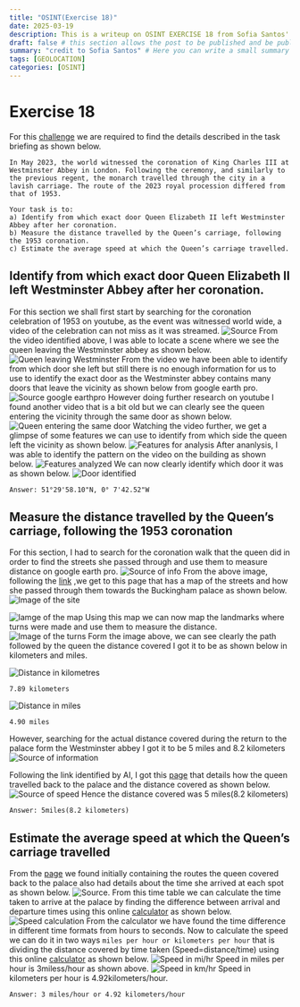 ```yaml
---
title: "OSINT(Exercise 18)"
date: 2025-03-19
description: This is a writeup on OSINT EXERCISE 18 from Sofia Santos' OSINT analysis and exercises.
draft: false # this section allows the post to be published and be public, is it is set to true the post will not be published.
summary: "credit to Sofia Santos" # Here you can write a small summary of the post if needed
tags: [GEOLOCATION]
categories: [OSINT]
---
```

# Exercise 18

For this [challenge](https://gralhix.com/list-of-osint-exercises/osint-exercise-018/) we are required to find the details described in the task briefing as shown below.
```
In May 2023, the world witnessed the coronation of King Charles III at Westminster Abbey in London. Following the ceremony, and similarly to the previous regent, the monarch travelled through the city in a lavish carriage. The route of the 2023 royal procession differed from that of 1953.

Your task is to:  
a) Identify from which exact door Queen Elizabeth II left Westminster Abbey after her coronation.  
b) Measure the distance travelled by the Queen’s carriage, following the 1953 coronation.  
c) Estimate the average speed at which the Queen’s carriage travelled.
```

## Identify from which exact door Queen Elizabeth II left Westminster Abbey after her coronation.

For this section we shall first start by searching for the coronation celebration of 1953 on youtube, as the event was witnessed world wide, a video of the celebration can not miss as it was streamed.
![Source](Pasted%20image%2020250319103059.png)
From the video identified above, I was able to locate a scene where we see the queen leaving the Westminster abbey as shown below.
![Queen leaving Westminster](Pasted%20image%2020250319103139.png)
From the video we have been able to identify from which door she left but still there is no enough information for us to use to identify the exact door as the Westminster abbey contains many doors that leave the vicinity as shown below from google earth pro.
![Source google earthpro](Pasted%20image%2020250319104221.png)
However doing further research on youtube I found another video that is a bit old but we can clearly see the queen entering the vicinity through the same door as shown below.
![Queen entering the same door](Pasted%20image%2020250319104500.png)
Watching the video further, we get a glimpse of some features we can use to identify from which side the queen left the vicinity as shown below.
![Features for analysis](Pasted%20image%2020250319104802.png)
After ananlysis, I was able to identify the pattern on the video on the building as shown below.
![Features analyzed](Pasted%20image%2020250319105244.png)
We can now clearly identify which door it was as shown below.
![Door identified](Pasted%20image%2020250319105421.png)

`Answer: 51°29'58.10"N, 0° 7'42.52"W`

## Measure the distance travelled by the Queen’s carriage, following the 1953 coronation
For this section, I had to search for the coronation walk that the queen did in order to find the streets she passed through and use them to measure distance on google earth pro.
![Source of info](Pasted%20image%2020250319110142.png)
From the above image, following the [link](https://www.nationalarchives.gov.uk/education/resources/significant-events/coronation-of-elizabeth-ii-1953/) ,we get to this page that has a map of the streets and how she passed through them towards the Buckingham palace as shown below.
![Image of the site](Pasted%20image%2020250319110417.png)

![Iamge of the map](PC-22_11_1953-Eliz-II-coronation-map.jpg)
Using this map we can now map the landmarks where turns were made and use them to measure the distance.
![Image of the turns](Pasted%20image%2020250319114108.png)
Form the image above, we can see clearly the path followed by the queen the distance covered I got it to be as shown below in kilometers and miles.

![Distance in kilometres](Pasted%20image%2020250319114229.png)

`7.89 kilometers`

![Distance in miles](Pasted%20image%2020250319114315.png)

`4.90 miles`

However, searching for the actual distance covered during the return to the palace form the Westminster abbey I got it to be 5 miles and 8.2 kilometers
![Source of information](Pasted%20image%2020250319114956.png)

Following the link identified by AI, I got this [page](https://storymaps.arcgis.com/stories/af1e1b457b9040bb8a8c8131bc577dda) that details how the queen travelled back to the palace and the distance covered as shown below.
![Source of speed](Pasted%20image%2020250319115144.png)
Hence the distance covered was 5 miles(8.2 kilometers)

`Answer: 5miles(8.2 kilometers)`

## Estimate the average speed at which the Queen’s carriage travelled
From the [page](https://www.nationalarchives.gov.uk/education/resources/significant-events/coronation-of-elizabeth-ii-1953/) we found initially containing the routes the queen covered back to the palace also had details about the time she arrived at each spot as shown below.
![Source.](Pasted%20image%2020250319115459.png)
From this time table we can calculate the time taken to arrive at the palace by finding the difference between arrival and departure times using this online [calculator](https://www.calculator.net/time-duration-calculator.html) as shown below.
![Speed calculation](Pasted%20image%2020250319115825.png)
From the calculator we have found the time difference in different time formats from hours to seconds. Now to calculate the speed we can do it in two ways `miles per hour or kilometers per hour`  that is dividing the distance covered by time taken (Speed=distance/time) using this online [calculator](https://www.calculator.net/speed-calculator.html) as shown below.
![Speed in mi/hr](Pasted%20image%2020250319120356.png)
Speed in miles per hour is 3miless/hour as shown above.
![Speed in km/hr](Pasted%20image%2020250319120614.png)
Speed in kilometers per hour is 4.92kilometers/hour.

`Answer: 3 miles/hour or 4.92 kilometers/hour`




